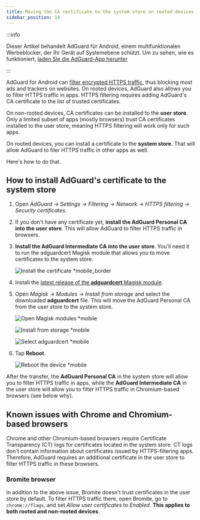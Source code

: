 ```yaml
---
title: Moving the CA certificate to the system store on rooted devices
sidebar_position: 14
---
```


:::info

Dieser Artikel behandelt AdGuard für Android, einem multifunktionalen Werbeblocker, der Ihr Gerät auf Systemebene schützt. Um zu sehen, wie es funktioniert, [laden Sie die AdGuard-App herunter](https://agrd.io/download-kb-adblock)

:::

AdGuard for Android can [filter encrypted HTTPS traffic](/general/https-filtering/what-is-https-filtering), thus blocking most ads and trackers on websites. On rooted devices, AdGuard also allows you to filter HTTPS traffic in apps. HTTPS filtering requires adding AdGuard's CA certificate to the list of trusted certificates.

On non-rooted devices, CA certificates can be installed to the **user store**. Only a limited subset of apps (mostly browsers) trust CA certificates installed to the user store, meaning HTTPS filtering will work only for such apps.

On rooted devices, you can install a certificate to the **system store**. That will allow AdGuard to filer HTTPS traffic in other apps as well.

Here's how to do that.

## How to install AdGuard's certificate to the system store

1. Open *AdGuard → Settings → Filtering → Network → HTTPS filtering → Security certificates*.

1. If you don't have any certificate yet, **install the AdGuard Personal CA into the user store**. This will allow AdGuard to filter HTTPS traffic in browsers.

1. **Install the AdGuard Intermediate CA into the user store**. You'll need it to run the adguardcert Magisk module that allows you to move certificates to the system store.

    ![Install the certificate *mobile_border](https://cdn.adtidy.org/blog/new/asx1xksecurity_certificates.png)

1. Install the [latest release of the **adguardcert** Magisk module](https://github.com/AdguardTeam/adguardcert/releases/latest/).

1. Open *Magisk → Modules → Install from storage* and select the downloaded **adguardcert** file. This will move the AdGuard Personal CA from the user store to the system store.

    ![Open Magisk modules *mobile](https://cdn.adtidy.org/content/kb/ad_blocker/android/solving_problems/https-certificate-for-rooted/magisk-module-4.png)

    ![Install from storage *mobile](https://cdn.adtidy.org/content/kb/ad_blocker/android/solving_problems/https-certificate-for-rooted/magisk-module-5.png)

    ![Select adguardcert *mobile](https://cdn.adtidy.org/content/kb/ad_blocker/android/solving_problems/https-certificate-for-rooted/magisk-module-6.png)

1. Tap **Reboot**.

    ![Reboot the device *mobile](https://cdn.adtidy.org/content/kb/ad_blocker/android/solving_problems/https-certificate-for-rooted/magisk-module-7.png)

After the transfer, the **AdGuard Personal CA** in the system store will allow you to filter HTTPS traffic in apps, while the **AdGuard Intermediate CA** in the user store will allow you to filter HTTPS traffic in Chromium-based browsers (see below why).

## Known issues with Chrome and Chromium-based browsers

Chrome and other Chromium-based browsers require Certificate Transparency (CT) logs for certificates located in the system store. CT logs don't contain information about certificates issued by HTTPS-filtering apps. Therefore, AdGuard requires an additional certificate in the user store to filter HTTPS traffic in these browsers.

### Bromite browser

In addition to the above issue, Bromite doesn't trust certificates in the user store by default. To filter HTTPS traffic there, open Bromite, go to `chrome://flags`, and set *Allow user certificates* to *Enabled*. **This applies to both rooted and non-rooted devices**.
